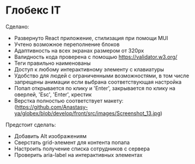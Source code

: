 # Глобекс IT
Сделано:

- Развернуто React приложение, стилизация при помощи MUI
- Учтено возможное переполнение блоков
- Адаптивность на всех экранах размером от 320px
- Валидность кода проверена с помощью https://validator.w3.org/
- Теги правильно наименованы
- Доступ к любому интерактивному элементу с клавиатуры
- Удобство для людей с ограниченными возможностями, в том числе запрещены анимации если выбрана соответствующая настройка
- Попап открывается по клику и 'Enter', закрывается по клику на оверлей, 'Esc', 'Enter', крестик
- Верстка полностью соответствует макету:
(https://github.com/Anastasy-ya/globex/blob/develop/front/src/images/Screenshot_13.jpg)

Предстоит сделать: 
- Добавить Alt изображениям
- Сверстать grid-элемент для контента попапа
- Настроить получение списка сотрудников с сервера
- Проверить aria-label на интерактивных элементах




